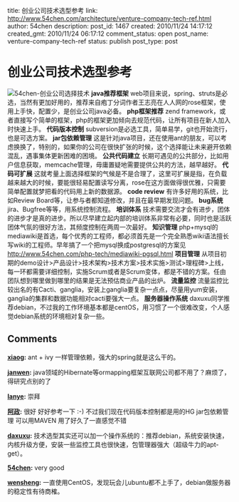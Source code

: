 title: 创业公司技术选型参考
link: http://www.54chen.com/architecture/venture-company-tech-ref.html
author: 54chen
description: 
post_id: 1467
created: 2010/11/24 14:17:12
created_gmt: 2010/11/24 06:17:12
comment_status: open
post_name: venture-company-tech-ref
status: publish
post_type: post

# 创业公司技术选型参考

![54chen-创业公司选择技术](http://img03.taobaocdn.com/imgextra/i3/T1.1RSXmRfXXXjG9sV_021627.jpg) **java推荐框架** web项目来说，spring、struts是必选，当然有更加好用的，推荐来自疱丁分词作者王志亮在人人网的rose框架，使用上手快，配置少，是创业公司java必备。 **php框架推荐** zend framework，或者直接写个简单的框架，php的框架更加倾向去规范代码，让所有项目在新人加入时快速上手。 **代码版本控制** subversion是必选工具，简单易学，git也开始流行，也是可选方案。 **jar包依赖管理** 这是针对java项目，还在使用ant的朋友，可以考虑换换了，特别的，如果你的公司在很快扩张的时候，这个选择能让未来避开依赖混乱，遇事集体更新困难的困境。 **公共代码建立** 长期可遇见的公共部分，比如用户信息获取，memcache管理，毋庸置疑地需要提供公共的方法，越早越好。 **代码可扩展** 这就考量上面选择框架的气候是不是合理了，这里可扩展是指，在负载越来越大的时候，要能很轻易配置读写分离，rose在这方面做得很优雅，只需要简单配置就梦把看的代码用上新的数据源。 **code review** 有许多好用的系统，比如Review Board等，让参与者都知道修改，并且在最早期发现问题。 **bug系统** jira、Bugfree等等，用系统控制流程。 **培训体系** 技术需要交流才会有进步，团体的进步才是真的进步。所以尽早建立起内部的培训体系非常有必要，同时也是活跃团体气氛的很好方法，其频度控制在两周一次最好。 **知识管理** php+mysql的mediawiki是首选，每个优秀的工程师，都必须首先是一个完全熟悉wiki语法擅长写wiki的工程师。早年搞了一个把mysql换成postgresql的方案见　<http://www.54chen.com/php-tech/mediawiki-pgsql.html> **项目管理** 从项目初期的demo设计>产品设计>技术架构>技术方案>技术实施>测试>理程碑>上线，每一环都需要详细控制，实施Scrum或者是Scrum变体，都是不错的方案。任由团队想到哪里做到哪里的结果是无法预估商业产品的出炉。 **流量监控** 流量监控比较出名的有Cacti、ganglia，安装上ganglia要复杂一点点，尽量用yum安装，ganglia的集群和数据功能相对cacti要强大一点。 **服务器操作系统** daxuxu同学推荐debian，不过我的工作环境基本都是centOS，用习惯了一个很难改变，个人感觉debian系统的环境相对复杂一些。

## Comments

**[xiaog](#13221 "2010-11-24 17:45:11"):** ant + ivy 一样管理依赖，强大的spring就是这么干的。

**[janwen](#13257 "2010-12-11 10:35:20"):** java领域的Hibernate等ormapping框架互联网公司都不用了？麻烦了，得研究点别的了

**[lanye](#13222 "2010-11-24 18:01:15"):** 崇拜

**[阿政](#13223 "2010-11-25 13:00:20"):** 很好 好好参考一下 :-) 不过我们现在代码版本控制都是用的HG jar包依赖管理 可以用MAVEN 用了好久了一直感觉不错

**[daxuxu](#13224 "2010-11-25 15:47:20"):** 技术选型其实还可以加一个操作系统的：推荐debian，系统安装快速，内核升级方便，安装一些监控工具也很快速，包管理器强大（超级牛力的apt-get）。

**[54chen](#13225 "2010-11-25 18:48:56"):** very good

**[wensheng](#13227 "2010-11-26 11:11:26"):** 一直使用CentOS，发现玩会儿ubuntu都不上手了，debian做服务器的稳定性有待商榷。

